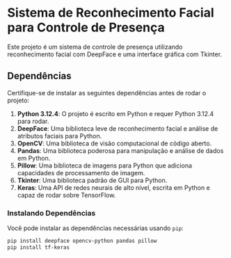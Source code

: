 # Sistema de Reconhecimento Facial para Controle de Presença

Este projeto é um sistema de controle de presença utilizando reconhecimento facial com DeepFace e uma interface gráfica com Tkinter.

## Dependências

Certifique-se de instalar as seguintes dependências antes de rodar o projeto:

1. **Python 3.12.4**: O projeto é escrito em Python e requer Python 3.12.4 para rodar.
2. **DeepFace**: Uma biblioteca leve de reconhecimento facial e análise de atributos faciais para Python.
3. **OpenCV**: Uma biblioteca de visão computacional de código aberto.
4. **Pandas**: Uma biblioteca poderosa para manipulação e análise de dados em Python.
5. **Pillow**: Uma biblioteca de imagens para Python que adiciona capacidades de processamento de imagem.
6. **Tkinter**: Uma biblioteca padrão de GUI para Python.
7. **Keras**: Uma API de redes neurais de alto nível, escrita em Python e capaz de rodar sobre TensorFlow.

### Instalando Dependências

Você pode instalar as dependências necessárias usando `pip`:

```bash
pip install deepface opencv-python pandas pillow 
pip install tf-keras
